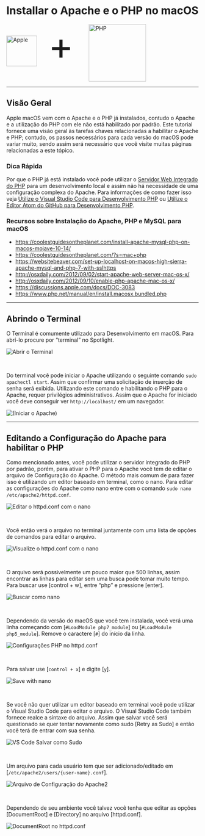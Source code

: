 # Installar o Apache e o PHP no macOS
<style>
    .logo-images { display:inline-flex; flex-direction:column; }
    .logo-images img { display:inline; width:150px; height:150px; }
    .logo-images img[alt='Apple'] { height:80px; width:80px; margin-top:30px; margin-right:30px; }
    .logo-images span { font-size:100px; margin-right: 40px; margin-top: -5px; }
    @media (min-width:500px) {
        .logo-images { flex-direction:row; }
    }
</style>
<div class="logo-images">
    <img src="../../img/logos/apple.svg" alt="Apple">
    <span>+</span>
    <img src="../../img/logos/php.svg" alt="PHP">
</div>

---
## Visão Geral
Apple macOS vem com o Apache e o PHP já instalados, contudo o Apache e a utilização do PHP com ele não está habilitado por padrão. Este tutorial fornece uma visão geral às tarefas chaves relacionadas a habilitar o Apache e PHP; contudo, os passos necessários para cada versão do macOS pode variar muito, sendo assim será necessário que você visite muitas páginas relacionadas a este tópico.

<div class="quick-tip">
    <h3>Dica Rápida</h3>
    <p>Por que o PHP já está instalado você pode utilizar o <a href="https://www.php.net/manual/en/features.commandline.webserver.php" target="_blank">Servidor Web Integrado do PHP</a> para um desenvolvimento local e assim não há necessidade de uma configuração complexa do Apache. Para informações de como fazer isso veja <a href="edit-with-vs-code">Utilize o Visual Studio Code para Desenvolvimento PHP</a> ou <a href="edit-with-atom">Utilize o Editor Atom do GitHub para Desenvolvimento PHP</a>.</p>
</div>

### Recursos sobre Instalação do Apache, PHP e MySQL para macOS
* https://coolestguidesontheplanet.com/install-apache-mysql-php-on-macos-mojave-10-14/
* https://coolestguidesontheplanet.com/?s=mac+php
* https://websitebeaver.com/set-up-localhost-on-macos-high-sierra-apache-mysql-and-php-7-with-sslhttps
* http://osxdaily.com/2012/09/02/start-apache-web-server-mac-os-x/
* http://osxdaily.com/2012/09/10/enable-php-apache-mac-os-x/
* https://discussions.apple.com/docs/DOC-3083
* https://www.php.net/manual/en/install.macosx.bundled.php


---
## Abrindo o Terminal

O Terminal é comumente utilizado para Desenvolvimento em macOS. Para abrí-lo procure por  “terminal” no Spotlight.

![Abrir o Terminal](https://dydn9njgevbmp.cloudfront.net/img/docs/install_php_mac/00_Open_Terminal.png)

&nbsp;

Do terminal você pode iniciar o Apache utilizando o seguinte comando `sudo apachectl start`. Assim que confirmar uma solicitação de inserção de senha será exibida. Utilizando este comando e habilitando o PHP para o Apache, requer privilégios administrativos. Assim que o Apache for iniciado você deve conseguir ver `http://localhost/` em um navegador.

![(Iniciar o Apache)](https://dydn9njgevbmp.cloudfront.net/img/docs/install_php_mac/01_Start_Apache.png)

---
## Editando a Configuração do Apache para habilitar o PHP

Como mencionado antes, você pode utilizar o servidor integrado do PHP por padrão, porém, para ativar o PHP para o Apache você tem de editar o arquivo de Configuração do Apache. O método mais comum de para fazer isso é utilizando um editor baseado em terminal, como o nano. Para editar as configurações do Apache como nano entre com o comando `sudo
nano /etc/apache2/httpd.conf`.

![Editar o httpd.conf com o nano](https://dydn9njgevbmp.cloudfront.net/img/docs/install_php_mac/02_Edit_httpd_with_nano.png)

&nbsp;

Você então verá o arquivo no terminal juntamente com uma lista de opções de comandos para editar o arquivo.

![Visualize o httpd.conf com o nano](https://dydn9njgevbmp.cloudfront.net/img/docs/install_php_mac/03_httpd_in_nano.png)

&nbsp;

O arquivo será possivelmente um pouco maior que 500 linhas, assim encontrar as linhas para editar sem uma busca pode tomar muito tempo. Para buscar use [control + w], entre “php” e pressione [enter].

![Buscar como nano](https://dydn9njgevbmp.cloudfront.net/img/docs/install_php_mac/04_Search_Nano.png)

&nbsp;

Dependendo da versão do macOS que você tem instalada, você verá uma linha começando com [`#LoadModule php7_module`] ou [`#LoadModule php5_module`]. Remove o caractere [`#`] do início da linha.

![Configurações PHP no httpd.conf](https://dydn9njgevbmp.cloudfront.net/img/docs/install_php_mac/05_PHP_Config.png)

&nbsp;

Para salvar use [`control + x`] e digite [`y`].

![Save with nano](https://dydn9njgevbmp.cloudfront.net/img/docs/install_php_mac/06_Save_with_Nano.png)

&nbsp;

Se você não quer utilizar um editor baseado em terminal você pode utilizar o Visual Studio Code para editar o arquivo. O Visual Studio Code também fornece realce a sintaxe do arquivo. Assim que salvar você será questionado se quer tentar novamente como sudo [Retry as Sudo] e então você terá de entrar com sua senha.

![VS Code Salvar como Sudo](https://dydn9njgevbmp.cloudfront.net/img/docs/install_php_mac/07_Edit_with_VS_Code.png)

&nbsp;

Um arquivo para cada usuário tem que ser adicionado/editado em [`/etc/apache2/users/{user-name}.conf`].

![Arquivo de Configuração do Apache2](https://dydn9njgevbmp.cloudfront.net/img/docs/install_php_mac/08_User_Config.png)

&nbsp;

Dependendo de seu ambiente você talvez você tenha que editar as opções [DocumentRoot] e [Directory] no arquivo [httpd.conf].

![DocumentRoot no httpd.conf](https://dydn9njgevbmp.cloudfront.net/img/docs/install_php_mac/09_DocRoot_Config.png)
